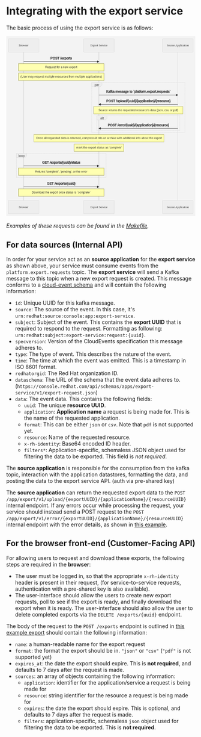 # Integrating with the export service
The basic process of using the export service is as follows:

![Requesting an export](./request-export.png)

*Examples of these requests can be found in the [Makefile](../Makefile).*
## For data sources (Internal API)

In order for your service act as an **source application** for the **export service** as shown above, your service must consume events from the `platform.export.requests` topic. The **export service** will send a Kafka message to this topic when a new export request is created. This message conforms to a [cloud-event schema](https://github.com/RedHatInsights/event-schemas-go) and will contain the following information:

- `id`: Unique UUID for this kafka message.
- `source`: The source of the event. In this case, it's `urn:redhat:source:console:app:export-service`.
- `subject`: Subject of the event. This contains the **export UUID** that is required to respond to the request. Formatting as following: `urn:redhat:subject:export-service:request:{uuid}`.
- `specversion`: Version of the CloudEvents specification this message adheres to.
- `type`: The type of event. This describes the nature of the event.
- `time`: The time at which the event was emitted. This is a timestamp in ISO 8601 format.
- `redhatorgid`: The Red Hat organization ID.
- `dataschema`: The URL of the schema that the event data adheres to. (`https://console.redhat.com/api/schemas/apps/export-service/v1/export-request.json`)
- `data`: The event data. This contains the following fields:
  - `uuid`: The unique **resource UUID**.
  - `application`: **Application name** a request is being made for. This is the name of the requested application.
  - `format`: This can be either `json` or `csv`. Note that `pdf` is not supported yet.
  - `resource`: Name of the requested resource.
  - `x-rh-identity`: Base64 encoded ID header.
  - `filters*`: Application-specific, schemaless JSON object used for filtering the data to be exported. This field is *not required*.

The **source application** is responsible for the consumption from the kafka topic, interaction with the application datastores, formatting the data, and posting the data to the export service API. (auth via pre-shared key)

The **source application** can return the requested export data to the `POST /app/export/v1/upload/{exportUUID}/{applicationName}/{resourceUUID}` internal endpoint. If any errors occur while processing the request, your service should instead send a POST request to the `POST /app/export/v1/error/{exportUUID}/{applicationName}/{resourceUUID}` internal endpoint with the error details, as shown in [this example](../example_export_error.json).

## For the browser front-end (Customer-Facing API)

For allowing users to request and download these exports, the following steps are required in the **browser**:

- The user must be logged in, so that the appropriate `x-rh-identity` header is present in their request, (for service-to-service requests, authentication with a pre-shared key is also available).
- The user-interface should allow the users to create new export requests, poll to see if the export is ready, and finally download the export when it is ready. The user-interface should also allow the user to delete completed exports via the `DELETE /exports/{uuid}` endpoint.

The body of the request to the `POST /exports` endpoint is outlined in [this example export](../example_export_request.json) should contain the following information:

- `name`: a human-readable name for the export request
- `format`: the format the export should be in. `"json"` or `"csv"` (`"pdf"` is not supported yet)
- `expires_at`: the date the export should expire. This is **not required**, and defaults to 7 days after the request is made.
- `sources`: an array of objects containing the following information:
  - `application`: identifier for the application/service a request is being made for
  - `resource`: string identifier for the resource a request is being made for
  - `expires`: the date the export should expire. This is optional, and defaults to 7 days after the request is made.
  - `filters`: application-specific, schemaless `json` object used for filtering the data to be exported. This is **not required**.
